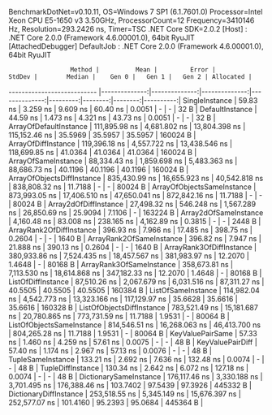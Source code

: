 
BenchmarkDotNet=v0.10.11, OS=Windows 7 SP1 (6.1.7601.0)
Processor=Intel Xeon CPU E5-1650 v3 3.50GHz, ProcessorCount=12
Frequency=3410146 Hz, Resolution=293.2426 ns, Timer=TSC
.NET Core SDK=2.0.2
  [Host]     : .NET Core 2.0.0 (Framework 4.6.00001.0), 64bit RyuJIT  [AttachedDebugger]
  DefaultJob : .NET Core 2.0.0 (Framework 4.6.00001.0), 64bit RyuJIT


                     Method |          Mean |         Error |        StdDev |        Median |    Gen 0 |   Gen 1 |   Gen 2 | Allocated |
--------------------------- |--------------:|--------------:|--------------:|--------------:|---------:|--------:|--------:|----------:|
             SingleInstance |      59.83 ns |      3.259 ns |      9.609 ns |      60.40 ns |   0.0051 |       - |       - |      32 B |
            DefaultInstance |      44.59 ns |      1.473 ns |      4.321 ns |      43.73 ns |   0.0051 |       - |       - |      32 B |
     ArrayOfDefaultInstance | 111,895.98 ns |  4,681.802 ns | 13,804.398 ns | 115,152.46 ns |  35.5969 | 35.5957 | 35.5957 |  160024 B |
        ArrayOfDiffInstance | 119,396.18 ns |  4,557.722 ns | 13,438.546 ns | 118,699.85 ns |  41.0364 | 41.0364 | 41.0364 |  160024 B |
        ArrayOfSameInstance |  88,334.43 ns |  1,859.698 ns |  5,483.363 ns |  88,686.73 ns |  40.1196 | 40.1196 | 40.1196 |  160024 B |
 ArrayOfObjectsDiffInstance | 835,430.99 ns | 16,655.923 ns | 40,542.818 ns | 838,808.32 ns |  11.7188 |       - |       - |   80024 B |
 ArrayOfObjectsSameInstance | 873,993.05 ns | 17,406.510 ns | 47,650.041 ns | 872,842.16 ns |  11.7188 |       - |       - |   80024 B |
      Array2dOfDiffInstance |  27,498.32 ns |    546.248 ns |  1,567.289 ns |  26,850.69 ns |  25.9094 |  7.1106 |       - |  163224 B |
      Array2dOfSameInstance |   4,160.48 ns |     83.008 ns |    238.165 ns |   4,162.89 ns |   0.3815 |       - |       - |    2448 B |
   ArrayRank2OfDiffInstance |     396.93 ns |      7.966 ns |     17.485 ns |     398.75 ns |   0.2604 |       - |       - |    1640 B |
   ArrayRank2OfSameInstance |     396.82 ns |      7.947 ns |     21.888 ns |     390.13 ns |   0.2604 |       - |       - |    1640 B |
   ArrayRank3OfDiffInstance | 380,933.86 ns |  7,524.435 ns | 18,457.567 ns | 381,983.97 ns |  12.2070 |  1.4648 |       - |   80168 B |
   ArrayRank3OfSameInstance | 358,673.81 ns |  7,113.530 ns | 18,614.868 ns | 347,182.33 ns |  12.2070 |  1.4648 |       - |   80168 B |
         ListOfDiffInstance |  87,510.26 ns |  2,067.679 ns |  6,031.516 ns |  87,311.27 ns |  40.5505 | 40.5505 | 40.5505 |  160384 B |
         ListOfSameInstance | 114,982.04 ns |  4,542.773 ns | 13,323.166 ns | 117,129.97 ns |  35.6628 | 35.6616 | 35.6616 |  160328 B |
  ListOfObjectsDiffInstance | 783,521.49 ns | 15,181.687 ns | 20,780.865 ns | 773,731.59 ns |  11.7188 |  1.9531 |       - |   80064 B |
  ListOfObjectsSameInstance | 814,546.51 ns | 16,268.063 ns | 46,413.700 ns | 804,265.28 ns |  11.7188 |  1.9531 |       - |   80064 B |
           KeyValuePairSame |      57.33 ns |      1.460 ns |      4.259 ns |      57.61 ns |   0.0075 |       - |       - |      48 B |
           KeyValuePairDiff |      57.40 ns |      1.174 ns |      2.967 ns |      57.13 ns |   0.0076 |       - |       - |      48 B |
          TupleSameInstance |     133.21 ns |      2.692 ns |      7.636 ns |     132.48 ns |   0.0074 |       - |       - |      48 B |
          TupleDiffInstance |     130.34 ns |      2.642 ns |      6.072 ns |     127.18 ns |   0.0074 |       - |       - |      48 B |
     DictionarySameInstance | 176,117.46 ns |  3,330.188 ns |  3,701.495 ns | 176,388.46 ns | 103.7402 | 97.5439 | 97.3926 |  445332 B |
     DictionaryDiffInstance | 253,518.55 ns |  5,345.149 ns | 15,676.397 ns | 252,577.07 ns | 101.4160 | 95.2393 | 95.0684 |  445364 B |
